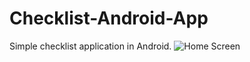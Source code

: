 # Checklist-Android-App
Simple checklist application in Android.
![Home Screen](https://cloud.githubusercontent.com/assets/10732162/14150653/14e1ed70-f678-11e5-9ede-2adaebf8f41c.png=100x20)
